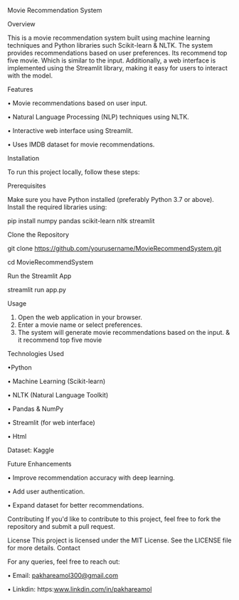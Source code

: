 Movie Recommendation System

Overview

This is a movie recommendation system built using machine learning techniques and Python libraries such Scikit-learn & NLTK. The system provides recommendations based on user preferences. Its recommend top five movie. Which is similar to the input. Additionally, a web interface is implemented using the Streamlit library, making it easy for users to interact with the model.

Features

•	Movie recommendations based on user input.

•	Natural Language Processing (NLP) techniques using NLTK.

•	Interactive web interface using Streamlit.

•	Uses IMDB dataset for movie recommendations.

Installation

To run this project locally, follow these steps:

Prerequisites

Make sure you have Python installed (preferably Python 3.7 or above). Install the required libraries using:

pip install numpy pandas scikit-learn nltk streamlit

Clone the Repository

git clone https://github.com/yourusername/MovieRecommendSystem.git

cd MovieRecommendSystem

Run the Streamlit App

streamlit run app.py

Usage
1.	Open the web application in your browser.
2.	Enter a movie name or select preferences.
3.	The system will generate movie recommendations based on the input. & it recommend top five movie


Technologies Used

•Python

•	Machine Learning (Scikit-learn)

•	NLTK (Natural Language Toolkit)

•	Pandas & NumPy

•	Streamlit (for web interface)

•	Html

Dataset:
        Kaggle

Future Enhancements

•	Improve recommendation accuracy with deep learning.

•	Add user authentication.

•	Expand dataset for better recommendations.

Contributing
If you'd like to contribute to this project, feel free to fork the repository and submit a pull request.

License
This project is licensed under the MIT License. See the LICENSE file for more details.
Contact

For any queries, feel free to reach out:

•	Email: pakhareamol300@gmail.com

•	Linkdin: https:www.linkdin.com/in/pakhareamol

